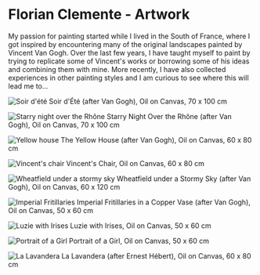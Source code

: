 # Florian Clemente - Artwork

My passion for painting started while I lived in the South of France, where I got inspired by encountering many of the original landscapes painted by Vincent Van Gogh. Over the last few years, I have taught myself to paint by trying to replicate some of Vincent's works or borrowing some of his ideas and combining them with mine. More recently, I have also collected experiences in other painting styles and I am curious to see where this will lead me to...

![Soir d'été](/images/Soir_d'ete1.jpg)
Soir d'Été (after Van Gogh), Oil on Canvas, 70 x 100 cm

![Starry night over the Rhône](/images/DSC_0791e.jpg)
Starry Night Over the Rhône (after Van Gogh), Oil on Canvas, 70 x 100 cm

![Yellow house](/images/yellowHouse.jpeg)
The Yellow House (after Van Gogh), Oil on Canvas, 60 x 80 cm

![Vincent's chair](/images/DSC_0784e.jpg)
Vincent's Chair, Oil on Canvas, 60 x 80 cm

![Wheatfield under a stormy sky](/images/DSC_0783e.jpg)
Wheatfield under a Stormy Sky (after Van Gogh), Oil on Canvas, 60 x 120 cm

![Imperial Fritillaries](/images/DSC_0787e.jpg)
Imperial Fritillaries in a Copper Vase (after Van Gogh), Oil on Canvas, 50 x 60 cm

![Luzie with Irises](/images/DSC_0789e.jpg)
Luzie with Irises, Oil on Canvas, 50 x 60 cm

![Portrait of a Girl](/images/DSC_0779e.jpg)
Portrait of a Girl, Oil on Canvas, 50 x 60 cm

![La Lavandera](/images/DSC_0314e.jpg)
La Lavandera (after Ernest Hébert), Oil on Canvas, 60 x 80 cm


